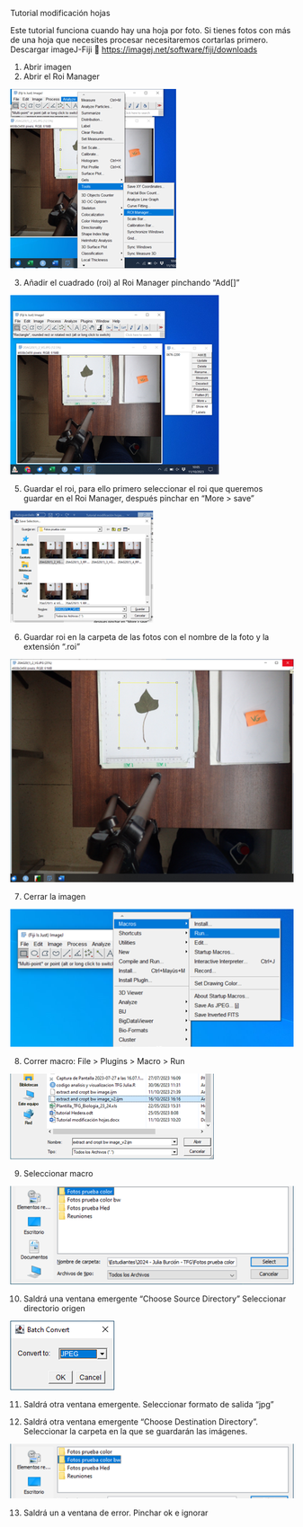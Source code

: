 Tutorial modificación hojas

Este tutorial funciona cuando hay una hoja por foto. Si tienes fotos con más de una hoja que necesites procesar necesitaremos cortarlas primero.
Descargar imageJ-Fiji  https://imagej.net/software/fiji/downloads
1.	Abrir imagen
2.	Abrir el Roi Manager
   
 ![Alt text](img/Imagen1.png?raw=true "Optional Title")
 
3.	Añadir el cuadrado (roi) al Roi Manager pinchando “Add[]”

 ![Alt text](img/Imagen2.png?raw=true "Optional Title")
 
5.	Guardar el roi, para ello primero seleccionar el roi que queremos guardar en el Roi Manager, después pinchar en “More > save” 

 ![Alt text](img/Imagen3.png?raw=true "Optional Title")

6.	Guardar roi en la carpeta de las fotos con el nombre de la foto y la extensión “.roi”
 
 ![Alt text](img/Imagen4.png?raw=true "Optional Title")

7.	Cerrar la imagen
 
 ![Alt text](img/Imagen5.png?raw=true "Optional Title")

8.	Correr macro: File > Plugins > Macro > Run
 
 ![Alt text](img/Imagen8.png?raw=true "Optional Title")

9.	Seleccionar macro 
 
 ![Alt text](img/Imagen9.png?raw=true "Optional Title")

10.	Saldrá una ventana emergente “Choose Source Directory” Seleccionar directorio origen
 
 ![Alt text](img/Imagen10.png?raw=true "Optional Title")

11.	 Saldrá otra ventana emergente. Seleccionar formato de salida “jpg”
 
12.	Saldrá otra ventana emergente “Choose Destination Directory”. Seleccionar la carpeta en la que se guardarán las imágenes.
 
 ![Alt text](img/Imagen12.png?raw=true "Optional Title")
 
13.	Saldrá un a ventana de error. Pinchar ok e ignorar
 
